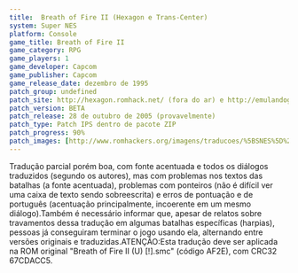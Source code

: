 ```yaml
---
title:  Breath of Fire II (Hexagon e Trans-Center)
system: Super NES
platform: Console
game_title: Breath of Fire II
game_category: RPG
game_players: 1
game_developer: Capcom
game_publisher: Capcom
game_release_date: dezembro de 1995
patch_group: undefined
patch_site: http://hexagon.romhack.net/ (fora do ar) e http://emulandogba.sites.uol.com.br/index2.html
patch_version: BETA
patch_release: 28 de outubro de 2005 (provavelmente)
patch_type: Patch IPS dentro de pacote ZIP
patch_progress: 90%
patch_images: [http://www.romhackers.org/imagens/traducoes/%5BSNES%5D%20Breath%20of%20Fire%20II%20-%20Hexagon%20e%20Trans-Center%20-%201.png,http://www.romhackers.org/imagens/traducoes/%5BSNES%5D%20Breath%20of%20Fire%20II%20-%20Hexagon%20e%20Trans-Center%20-%202.png,http://www.romhackers.org/imagens/traducoes/%5BSNES%5D%20Breath%20of%20Fire%20II%20-%20Hexagon%20e%20Trans-Center%20-%203.png]
---
```

Tradução parcial porém boa, com fonte acentuada e todos os diálogos traduzidos (segundo os autores), mas com problemas nos textos das batalhas (a fonte acentuada), problemas com ponteiros (não é difícil ver uma caixa de texto sendo sobreescrita) e erros de pontuação e de português (acentuação principalmente, incoerente em um mesmo diálogo).Também é necessário informar que, apesar de relatos sobre travamentos dessa tradução em algumas batalhas específicas (harpias), pessoas já conseguiram terminar o jogo usando ela, alternando entre versões originais e traduzidas.ATENÇÃO:Esta tradução deve ser aplicada na ROM original "Breath of Fire II (U) [!].smc" (código AF2E), com CRC32 67CDACC5.